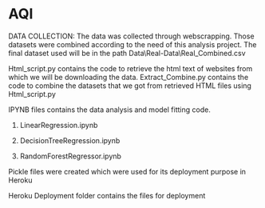 # AQI

DATA COLLECTION:
The data was collected through webscrapping. Those datasets were combined according to the need of this analysis project. 
The final dataset used will be in the path Data\Real-Data\Real_Combined.csv

Html_script.py contains the code to retrieve the html text of websites from which we will be downloading the data.
Extract_Combine.py contains the code to combine the datasets that we got from retrieved HTML files using Html_script.py

IPYNB files contains the data analysis and model fitting code.
1) LinearRegression.ipynb

2) DecisionTreeRegression.ipynb
3) RandomForestRegressor.ipynb

Pickle files were created which were used for its deployment purpose in Heroku

Heroku Deployment folder contains the files for deployment

